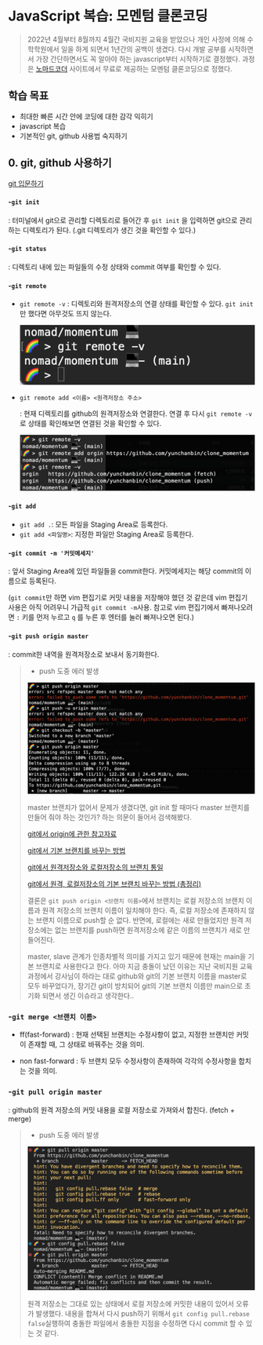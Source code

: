 # JavaScript 복습: 모멘텀 클론코딩

> 2022년 4월부터 8월까지 4월간 국비지원 교육을 받았으나 개인 사정에 의해 수학학원에서 일을 하게 되면서 1년간의 공백이 생겼다. 다시 개발 공부를 시작하면서 가장 간단하면서도 꼭 알아야 하는 javascript부터 시작하기로 결정했다. 과정은 [노마드코더](https://nomadcoders.co) 사이트에서 무료로 제공하는 모멘텀 클론코딩으로 정했다.



## 학습 목표

- 최대한 빠른 시간 안에 코딩에 대한 감각 익히기
- javascript 복습
- 기본적인 git, github 사용법 숙지하기



## 0. git, github 사용하기

[git 입문하기](https://backlog.com/git-tutorial/kr/intro/intro1_1.html)

#### -`git init`

: 터미널에서 git으로 관리할 디렉토리로 들어간 후 `git init` 을 입력하면 git으로 관리하는 디렉토리가 된다. (.git 디렉토리가 생긴 것을 확인할 수 있다.)



#### -`git status`

: 디렉토리 내에 있는 파일들의 수정 상태와 commit 여부를 확인할 수 있다.



#### -`git remote`
- `git remote -v`
  : 디렉토리와 원격저장소의 연결 상태를 확인할 수 있다. `git init` 만 했다면 아무것도 뜨지 않는다.

  ![git_remote1](./assets/img/git_remote1.png)

- `git remote add <이름> <원격저장소 주소>`

  :  현재 디렉토리를 github의 원격저장소와 연결한다. 연결 후 다시 `git remote -v`로 상태를 확인해보면 연결된 것을 확인할 수 있다.

  ![git_remote2](./assets/img/git_remote2.png)

#### -`git add`

- `git add .`: 모든 파일을 Staging Area로 등록한다.
- `git add <파일명>`: 지정한 파일만 Staging Area로 등록한다.



#### -`git commit -m '커밋메세지'`

: 앞서 Staging Area에 있던 파일들을 commit한다. 커밋메세지는 해당 commit의 이름으로 등록된다.

(`git commit`만 하면 vim 편집기로 커밋 내용을 저장해야 했던 것 같은데 vim 편집기 사용은 아직 어려우니 가급적 `git commit -m`사용. 참고로 vim 편집기에서 빠져나오려면  `:` 키를 먼저 누르고 `q` 를 누른 후 엔터를 눌러 빠져나오면 된다.)



#### -`git push origin master`

: commit한 내역을 원격저장소로 보내서 동기화한다.

> * push 도중 에러 발생<br>
>
> ![push_error](./assets/img/push_error.png)
>
> master 브랜치가 없어서 문제가 생겼다면, git init 할 때마다 master 브랜치를 만들어 줘야 하는 것인가? 하는 의문이 들어서 검색해봤다.
>
> [git에서 origin에 관한 참고자료](http://daplus.net/git-git-push-origin-master%EC%97%90%EC%84%9C-origin%EC%9D%98-%EC%9D%98%EB%AF%B8%EB%8A%94-%EB%AC%B4%EC%97%87%EC%9E%85%EB%8B%88%EA%B9%8C/)
>
> [git에서 기본 브랜치를 바꾸는 방법](https://blog.outsider.ne.kr/1503)
>
> [git에서 원격저장소와 로컬저장소의 브랜치 통일](https://m.blog.naver.com/corrosion521/223041408390)
>
> [git에서 원격, 로컬저장소의 기본 브랜치 바꾸는 방법 (총정리)](https://m.blog.naver.com/corrosion521/223041408390)<br>
>
> 결론은 `git push origin <브랜치 이름>`에서 브랜치는 로컬 저장소의 브랜치 이름과 원격 저장소의 브랜치 이름이 일치해야 한다. 즉, 로컬 저장소에 존재하지 않는 브랜치 이름으로 push할 순 없다. 반면에, 로컬에는 새로 만들었지만 원격 저장소에는 없는 브랜치를 push하면 원격저장소에 같은 이름의 브랜치가 새로 만들어진다.<br>
>
> master, slave 관계가 인종차별적 의미를 가지고 있기 때문에 현재는 main을 기본 브랜치로 사용한다고 한다. 아마 지금 충돌이 났던 이유는 지난 국비지원 교육 과정에서 강사님이 하라는 대로 github와 git의 기본 브랜치 이름을 master로 모두 바꾸었다가, 장기간 git이 방치되어 git의 기본 브랜치 이름만 main으로 초기화 되면서 생긴 이슈라고 생각한다..

### -`git merge <브랜치 이름>`
- ff(fast-forward) : 현재 선택된 브랜치는 수정사항이 없고, 지정한 브랜치만 커밋이 존재할 때, 그 상태로 바꿔주는 것을 의미. 

- non fast-forward : 두 브랜치 모두 수정사항이 존재하여 각각의 수정사항을 합치는 것을 의미.

### -`git pull origin master`
: github의 원격 저장소의 커밋 내용을 로컬 저장소로 가져와서 합친다. (fetch + merge)

> - push 도중 에러 발생
>
> ![push_error](./assets/img/pull_error.png)
>
> 원격 저장소는 그대로 있는 상태에서 로컬 저장소에 커밋한 내용이 있어서 오류가 발생했다. 내용을 합쳐서 다시 push하기 위해서 `git config pull.rebase false`실행하여  충돌한 파일에서 충돌한 지점을 수정하면 다시 commit 할 수 있는 것 같다.

